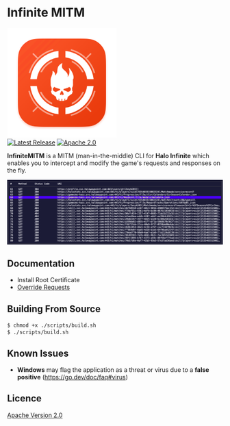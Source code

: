 # Infinite MITM

<p>
    <img alt="InfiniteMITM" title="InfiniteMITM" src="./assets/logo.png" width="256">
    <br>
    <a href="https://github.com/Alexis-Bize/InfiniteMITM/releases"><img src="https://img.shields.io/github/v/release/Alexis-Bize/InfiniteMITM?include_prereleases" alt="Latest Release"></a>
    <a href="https://www.apache.org/licenses/LICENSE-2.0"><img src="https://img.shields.io/badge/License-Apache_2.0-blue.svg" alt="Apache 2.0"></a>
</p>

**InfiniteMITM** is a MITM (man-in-the-middle) CLI for **Halo Infinite** which enables you to intercept and modify the game's requests and responses on the fly.

<img alt="InfiniteMITM CLI" title="InfiniteMITM CLI" src="./assets/preview.png?v=1" width="600" />

## Documentation

-   Install Root Certificate
-   [Override Requests](/docs/Override-Requests.md)

## Building From Source

```shell
$ chmod +x ./scripts/build.sh
$ ./scripts/build.sh
```

## Known Issues

-   **Windows** may flag the application as a threat or virus due to a **false positive** (https://go.dev/doc/faq#virus)

## Licence

[Apache Version 2.0](/LICENCE)
